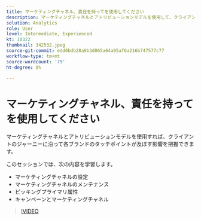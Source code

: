 ```yaml
---
title: マーケティングチャネル、責任を持ってを使用してください
description: マーケティングチャネルとアトリビューションモデルを使用して、クライアントのジャーニーにおける各ブランドのタッチポイントの影響を把握します。このセッションでは、次の操作をおこないます。（説明は 60 ～ 160 文字にする必要があります）
solution: Analytics
role: User
level: Intermediate, Experienced
kt: 10322
thumbnail: 342532.jpeg
source-git-commit: edd0bdb28a9b3d065a64a95af6a216b747577c77
workflow-type: tm+mt
source-wordcount: '79'
ht-degree: 0%

---
```


# マーケティングチャネル、責任を持ってを使用してください

マーケティングチャネルとアトリビューションモデルを使用すれば、クライアントのジャーニーに沿って各ブランドのタッチポイントが及ぼす影響を把握できます。

このセッションでは、次の内容を学習します。

* マーケティングチャネルの設定
* マーケティングチャネルのメンテナンス
* ピッキングプライマリ属性
* キャンペーンとマーケティングチャネル

>[!VIDEO](https://video.tv.adobe.com/v/342532/?quality=12&learn=on)
